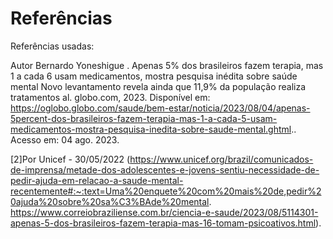 # Referências

Referências usadas:

Autor Bernardo Yoneshigue . Apenas 5% dos brasileiros fazem terapia, mas 1 a cada 6 usam medicamentos, mostra pesquisa inédita sobre saúde mental Novo levantamento revela ainda que 11,9% da população realiza tratamentos al. globo.com, 2023. Disponível em: https://oglobo.globo.com/saude/bem-estar/noticia/2023/08/04/apenas-5percent-dos-brasileiros-fazem-terapia-mas-1-a-cada-5-usam-medicamentos-mostra-pesquisa-inedita-sobre-saude-mental.ghtml.. Acesso em: 04 ago. 2023. 

[2]Por Unicef - 30/05/2022 (https://www.unicef.org/brazil/comunicados-de-imprensa/metade-dos-adolescentes-e-jovens-sentiu-necessidade-de-pedir-ajuda-em-relacao-a-saude-mental-recentemente#:~:text=Uma%20enquete%20com%20mais%20de,pedir%20ajuda%20sobre%20sa%C3%BAde%20mental.
https://www.correiobraziliense.com.br/ciencia-e-saude/2023/08/5114301-apenas-5-dos-brasileiros-fazem-terapia-mas-16-tomam-psicoativos.html).


